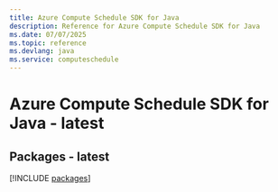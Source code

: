 ```yaml
---
title: Azure Compute Schedule SDK for Java
description: Reference for Azure Compute Schedule SDK for Java
ms.date: 07/07/2025
ms.topic: reference
ms.devlang: java
ms.service: computeschedule
---
```

# Azure Compute Schedule SDK for Java - latest
## Packages - latest
[!INCLUDE [packages](compute-schedule-index.md)]